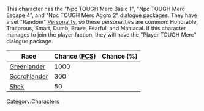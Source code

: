 This character has the "Npc TOUGH Merc Basic 1", "Npc TOUGH Merc Escape
4", and "Npc TOUGH Merc Aggro 2" dialogue packages. They have a set
"Random" [Personality](Personality.md "wikilink"), so these personalities
are common: Honorable, Traitorous, Smart, Dumb, Brave, Fearful, and
Maniacal. If this character manages to join the player faction, they
will have the "Player TOUGH Merc" dialogue package.

| Race                                    | Chance ([FCS](Forgotten_Construction_Set.md "wikilink")) | Chance (%) |
|-----------------------------------------|-------------------------------------------------------|------------|
| [Greenlander](Greenlander.md "wikilink")   | 1000                                                  |            |
| [Scorchlander](Scorchlander.md "wikilink") | 300                                                   |            |
| [Shek](Shek.md "wikilink")                 | 50                                                    |            |

[Category:Characters](Category:Characters "wikilink")
